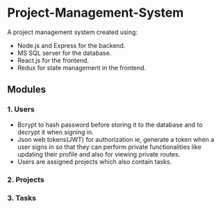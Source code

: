 # Project-Management-System
A project management system created using:
- Node.js and Express for the backend.
- MS SQL server for the database.
- React.js for the frontend.
- Redux for state management in the frontend.

## Modules
### 1. Users
  - Bcrypt to hash password before storing it to the database and to decrypt it when signing in.
  - Json web tokens(JWT) for authorization ie, generate a token when a user signs in so that they can perform private functionalities like updating their profile
  and also for viewing private routes.
  - Users are assigned projects which also contain tasks.
### 2. Projects
### 3. Tasks
